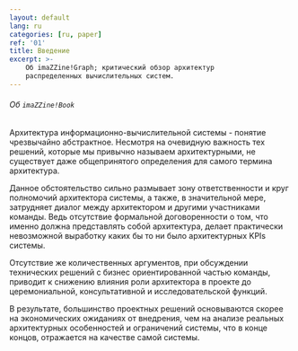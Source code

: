 ```yaml
---
layout: default
lang: ru
categories: [ru, paper]
ref: '01'
title: Введение
excerpt: >-
    Об imaZZine!Graph; критический обзор архитектур
    распределенных вычислительных систем.
---
```


###### Об `imaZZine!Book`

Архитектура информационно-вычислительной системы - понятие чрезвычайно абстрактное. Несмотря на очевидную важность тех решений, которые мы привычно называем архитектурными, не существует даже общепринятого определения для самого термина архитектура.

Данное обстоятельство сильно размывает зону ответственности и круг полномочий архитектора системы, а также, в значительной мере, затрудняет диалог между архитектором и другими участниками команды. Ведь отсутствие формальной договоренности о том, что именно должна представлять собой архитектура, делает практически невозможной выработку каких бы то ни было архитектурных KPIs системы.

Отсутствие же количественных аргументов, при обсуждении технических решений с бизнес ориентированной частью команды, приводит к снижению влияния роли архитектора в проекте до церемониальной, консультативной и исследовательской функций.

В результате, большинство проектных решений основываются скорее на экономических ожиданиях от внедрения, чем на анализе реальных архитектурных особенностей и ограничений системы, что в конце концов, отражается на качестве самой системы.
